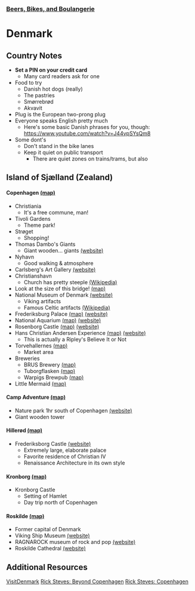 ### [Beers, Bikes, and Boulangerie](../Overview.html)

# Denmark

## Country Notes

- **Set a PIN on your credit card**
	- Many card readers ask for one
- Food to try
	- Danish hot dogs (really)
	- The pastries
	- Smørrebrød
	- Akvavit
- Plug is the European two-prong plug
- Everyone speaks English pretty much
	- Here's some basic Danish phrases for you, though: https://www.youtube.com/watch?v=J44vpSYsQm8
- Some dont's
	- Don't stand in the bike lanes
	- Keep it quiet on public transport
		- There are quiet zones on trains/trams, but also 

## Island of Sjælland (Zealand)
#### Copenhagen [(map)](https://www.google.com/maps/place/Copenhagen,+Denmark/@55.6713442,12.5237846,12z/data=!3m1!4b1!4m5!3m4!1s0x4652533c5c803d23:0x4dd7edde69467b8!8m2!3d55.6760841!4d12.5683594)
- Christiania
	- It's a free commune, man!
- Tivoli Gardens
	- Theme park!
- Strøget
	- Shopping!
- Thomas Dambo's Giants
	- Giant wooden... giants [(website)](https://www.visitdenmark.com/denmark/explore/forgotten-giants-gdk1091362)
- Nyhavn
	- Good walking & atmosphere
- Carlsberg's Art Gallery [(website)](https://www.glyptoteket.dk/)
- Christianshavn
	- Church has pretty steeple [(Wikipedia)](https://en.wikipedia.org/wiki/Church_of_Our_Saviour%2C_Copenhagen)
- Look at the size of this bridge! [(map)](https://www.google.com/maps/place/%C3%98resund+Bridge/@55.6856046,12.4907439,11z/data=!4m5!3m4!1s0x4653a7023a051afb:0xbc0e93c11c372873!8m2!3d55.5706287!4d12.8486371)
- National Museum of Denmark [(website)](https://en.natmus.dk/museums-and-palaces/the-national-museum-of-denmark/)
	- Viking artifacts
	- Famous Celtic artifacts [(Wikipedia)](https://en.wikipedia.org/wiki/Gundestrup_cauldron)
- Frederiksburg Palace [(map)](https://www.google.com/maps/place/Frederiksberg+Palace/@55.675265,12.5254877,16.52z/data=!4m6!3m5!1s0x465253969f960263:0x7ad1714a76cbd3fc!8m2!3d55.6721097!4d12.5253483!16zL20vMDgycGI3) [(website)](https://www.klartilkamp.dk/frederiksberg-slot)
- National Aquarium [(map)](https://www.google.com/maps/place/National+Aquarium+Denmark/@55.6375622,12.6665427,14.12z/data=!4m6!3m5!1s0x4653ab7d0c9194f5:0x631374f9159e11dc!8m2!3d55.6381446!4d12.6561446!16s%2Fm%2F02w_gn1) [(website)](https://denblaaplanet.dk/en/)
- Rosenborg Castle [(map)](https://www.google.com/maps/place/Rosenborg+Castle/@55.6588829,12.5958671,12.61z/data=!4m6!3m5!1s0x4652531b429e531d:0x52359c3345281b3c!8m2!3d55.6858274!4d12.5772687!16zL20vMDJ0eWI3) [(website)](https://www.kongernessamling.dk/en/rosenborg/)
- Hans Christian Andersen Experience [(map)](https://www.google.com/maps/place/Hans+Christian+Andersen+Experience/@55.6763168,12.5678031,17z/data=!3m1!4b1!4m6!3m5!1s0x465253120ed5a58d:0xfebaa1f9bded018d!8m2!3d55.6763138!4d12.5699918!16s%2Fg%2F1wnbwmfr) [(website)](https://www.ripleys.com/copenhagen/?lang=en)
	- This is actually a Ripley's Believe It or Not
- Torvehallernes [(map)](https://www.google.com/maps/place/TorvehallerneKBH/@55.6836919,12.5683268,17z/data=!3m1!4b1!4m6!3m5!1s0x465253051285311b:0x7374ede35ce9623b!8m2!3d55.6836899!4d12.5697655!16s%2Fg%2F11g1gp86kw)
	- Market area
- Breweries
	- BRUS Brewery [(map)](https://www.google.com/maps/place/BRUS/@55.6921561,12.5539565,17z/data=!3m1!4b1!4m6!3m5!1s0x464b8b471e46ee37:0x1344df1d782c450!8m2!3d55.6921531!4d12.5561452!16s%2Fg%2F11cn7x4ffv)
	- Tuborgflasken [(map)](https://www.google.com/maps/place/Tuborgflasken/@55.7233033,12.5762059,17z/data=!3m1!4b1!4m6!3m5!1s0x46525289adcc636b:0x5cecf684ae4a4e64!8m2!3d55.7233003!4d12.5783946!16s%2Fg%2F120mhqcb)
	- Warpigs Brewpub [(map)](https://www.google.com/maps/place/Warpigs+Brewpub/@55.668576,12.5576584,17z/data=!3m2!4b1!5s0x46525373b46b9aa7:0x44ae30445b9a6df6!4m6!3m5!1s0x46525373a478f7ad:0xf9643d7b32fac7c4!8m2!3d55.668573!4d12.5598471!16s%2Fg%2F11b7lgyjy7)
- Little Mermaid [(map)](https://www.google.com/maps/place/The+Little+Mermaid/@55.6933,12.6023433,16.7z/data=!4m6!3m5!1s0x464c90eb8d422103:0xdfa8900ca2351e3c!8m2!3d55.69286!4d12.5992828!16s%2Fm%2F03b_vw4)

#### Camp Adventure [(map)](https://www.google.com/maps/place/Camp+Adventure/@55.3839503,11.9249477,10.12z/data=!4m5!3m4!1s0x4652c105c4ed0159:0xb84c4616a2fd8955!8m2!3d55.2599224!4d11.9803977)
- Nature park 1hr south of Copenhagen [(website)](https://www.campadventure.dk/en/)
- Giant wooden tower

#### Hillerød [(map)](https://www.google.com/maps/place/3400+Hiller%C3%B8d,+Denmark/@55.9365691,12.2104666,12z/data=!3m1!4b1!4m5!3m4!1s0x46524095e0931097:0x91efc5ede90e30ec!8m2!3d55.9279099!4d12.3008037)
- Frederiksborg Castle [(website)](https://dnm.dk/en/)
	- Extremely large, elaborate palace
	- Favorite residence of Christian IV
	- Renaissance Architecture in its own style

#### Kronborg [(map)](https://www.google.com/maps/place/Kronborg+Slot/@55.980824,12.4386998,10.46z/data=!4m5!3m4!1s0x4652310d8be4e5e3:0xc201c3cdc1f14036!8m2!3d56.039332!4d12.621799)
- Kronborg Castle
	- Setting of Hamlet
	- Day trip north of Copenhagen

#### Roskilde [(map)](https://www.google.com/maps/place/4000+Roskilde,+Denmark/@55.6702573,11.9412244,11z/data=!3m1!4b1!4m5!3m4!1s0x46525fc995012f29:0xa00afcc1d507710!8m2!3d55.6419006!4d12.0878792)
- Former capital of Denmark
- Viking Ship Museum [(website)](https://www.vikingeskibsmuseet.dk/en/)
- RAGNAROCK museum of rock and pop [(website)](https://museumragnarock.dk/)
- Roskilde Cathedral [(website)](https://roskildedomkirke.dk/english/)


## Additional Resources
[VisitDenmark](https://www.visitdenmark.com/)
[Rick Steves: Beyond Copenhagen](https://www.youtube.com/watch?v=mfsX5UOCGkI)
[Rick Steves: Copenhagen](https://www.youtube.com/watch?v=jBT5dybMKyw)